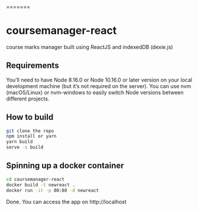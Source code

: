 =======
# coursemanager-react
course marks manager built using ReactJS and indexedDB (dexie.js)

## Requirements
You’ll need to have Node 8.16.0 or Node 10.16.0 or later version on your local development machine (but it’s not required on the server). You can use nvm (macOS/Linux) or nvm-windows to easily switch Node versions between different projects.

## How to build

```sh
git clone the repo
npm install or yarn
yarn build
serve -s build
```

## Spinning up a docker container
```sh
cd coursemanager-react
docker build -t newreact .
docker run -it -p 80:80 -d newreact
```
Done. You can access the app on http://localhost 
